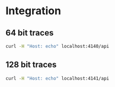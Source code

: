 # Integration

## 64 bit traces

```bash
curl -H "Host: echo" localhost:4140/api
```

## 128 bit traces

```bash
curl -H "Host: echo" localhost:4141/api
```